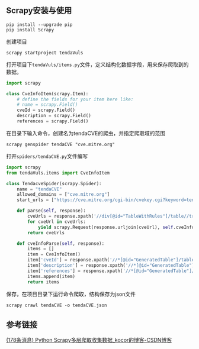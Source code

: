 ## Scrapy安装与使用
```shell
pip install --upgrade pip
pip install Scrapy
```

创建项目
```
scrapy startproject tendaVuls
```

打开项目下`tendaVuls/items.py`文件，定义结构化数据字段，用来保存爬取到的数据。
```python
import scrapy

class CveInfoItem(scrapy.Item):
    # define the fields for your item here like:
    # name = scrapy.Field()
    cveId = scrapy.Field()
    description = scrapy.Field()
    references = scrapy.Field()
```

在目录下输入命令，创建名为tendaCVE的爬虫，并指定爬取域的范围
```
scrapy genspider tendaCVE "cve.mitre.org"
```

打开`spiders/tendaCVE.py`文件编写
```python 
import scrapy
from tendaVuls.items import CveInfoItem

class TendacveSpider(scrapy.Spider):
    name = "tendaCVE"
    allowed_domains = ["cve.mitre.org"]
    start_urls = ["https://cve.mitre.org/cgi-bin/cvekey.cgi?keyword=tenda"]

    def parse(self, response):
        cveUrls = response.xpath('//div[@id="TableWithRules"]/table//tr/td/a/@href').getall()
        for cveUrl in cveUrls:
            yield scrapy.Request(response.urljoin(cveUrl), self.cveInfoParse)
        return cveUrls

    def cveInfoParse(self, response):
        items = []
        item = CveInfoItem()
        item['cveId'] = response.xpath('//*[@id="GeneratedTable"]/table//tr[2]/td[1]/h2/text()').get()
        item['description'] = response.xpath('//*[@id="GeneratedTable"]/table//tr[4]/td/text()').get()
        item['references'] = response.xpath('//*[@id="GeneratedTable"]/table//tr[7]/td/ul/li/a/@href').getall()
        items.append(item)
        return items
```

保存，在项目目录下运行命令爬取，结构保存为json文件
```
scrapy crawl tendaCVE -o tendaCVE.json
```

## 参考链接
[(178条消息) Python Scrapy多层爬取收集数据_kocor的博客-CSDN博客](https://blog.csdn.net/ygc123189/article/details/79160146)